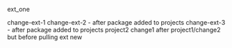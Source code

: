 ext_one

change-ext-1
change-ext-2 - after package added to projects
change-ext-3 - after package added to projects
project2 change1 after project1/change2 but before pulling ext new
